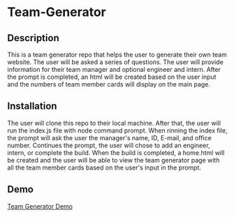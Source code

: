# Team-Generator

## Description

This is a team generator repo that helps the user to generate their own team website. The user will be asked a series of questions. The user will provide information for their team manager and optional engineer and intern. After the prompt is completed, an html will be created based on the user input and the numbers of team member cards will display on the main page.

## Installation

The user will clone this repo to their local machine. After that, the user will run the index.js file with node command prompt. When rinning the index file, the prompt will ask the user the manager's name, ID, E-mail, and office number. Continues the prompt, the user will chose to add an engineer, intern, or complete the build. When the build is completed, a home.html will be created and the user will be able to view the team generator page with all the team member cards based on the user's input in the prompt.

## Demo

[Team Generator Demo](https://drive.google.com/file/d/1o1fHMljx4WiDCssySPMuVGWJ3cnqyRBG/view)
